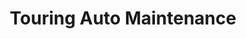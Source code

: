 ---
title: "Touring Auto Maintenance"
url: /scottsdale/touring-auto-maintenance/
shop: car repair
---
